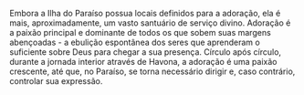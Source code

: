 ﻿Embora a Ilha do Paraíso possua locais definidos para a adoração, ela é mais, aproximadamente, um vasto santuário de serviço divino. Adoração é a paixão principal e dominante de todos os que sobem suas margens abençoadas - a ebulição espontânea dos seres que aprenderam o suficiente sobre Deus para chegar a sua presença. Círculo após círculo, durante a jornada interior através de Havona, a adoração é uma paixão crescente, até que, no Paraíso, se torna necessário dirigir e, caso contrário, controlar sua expressão.